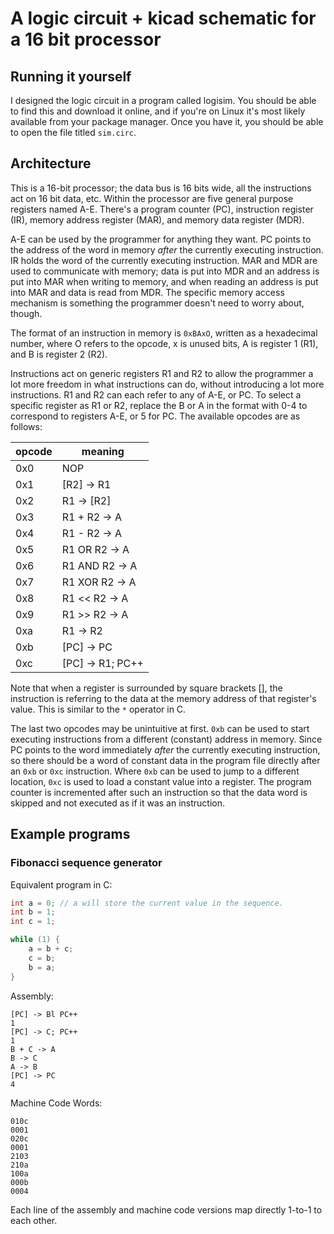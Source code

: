 # A logic circuit + kicad schematic for a 16 bit processor

## Running it yourself

I designed the logic circuit in a program called logisim. You should be able to find this and download it online, and if you're on Linux it's most likely available from your package manager. Once you have it, you should be able to open the file titled `sim.circ`.

## Architecture

This is a 16-bit processor; the data bus is 16 bits wide, all the instructions act on 16 bit data, etc. Within the processor are five general purpose registers named A-E. There's a program counter (PC), instruction register (IR), memory address register (MAR), and memory data register (MDR).

A-E can be used by the programmer for anything they want. PC points to the address of the word in memory _after_ the currently executing instruction. IR holds the word of the currently executing instruction. MAR and MDR are used to communicate with memory; data is put into MDR and an address is put into MAR when writing to memory, and when reading an address is put into MAR and data is read from MDR. The specific memory access mechanism is something the programmer doesn't need to worry about, though.

The format of an instruction in memory is `0xBAxO`, written as a hexadecimal number, where O refers to the opcode, x is unused bits, A is register 1 (R1), and B is register 2 (R2).

Instructions act on generic registers R1 and R2 to allow the programmer a lot more freedom in what instructions can do, without introducing a lot more instructions. R1 and R2 can each refer to any of A-E, or PC. To select a specific register as R1 or R2, replace the B or A in the format with 0-4 to correspond to registers A-E, or 5 for PC. The available opcodes are as follows:


|opcode|meaning |
|------|--------|
|0x0   |NOP     |
|0x1   |[R2] -> R1|
|0x2   |R1 -> [R2]|
|0x3   |R1 + R2 -> A|
|0x4   |R1 - R2 -> A|
|0x5   |R1 OR R2 -> A|
|0x6   |R1 AND R2 -> A|
|0x7   |R1 XOR R2 -> A|
|0x8   |R1 << R2 -> A|
|0x9   |R1 >> R2 -> A|
|0xa   |R1 -> R2|
|0xb   |[PC] -> PC|
|0xc   |[PC] -> R1; PC++|

Note that when a register is surrounded by square brackets [], the instruction is referring to the data at the memory address of that register's value. This is similar to the `*` operator in C.

The last two opcodes may be unintuitive at first. `0xb` can be used to start executing instructions from a different (constant) address in memory. Since PC points to the word immediately _after_ the currently executing instruction, so there should be a word of constant data in the program file directly after an `0xb` or `0xc` instruction. Where `0xb` can be used to jump to a different location, `0xc` is used to load a constant value into a register. The program counter is incremented after such an instruction so that the data word is skipped and not executed as if it was an instruction.

## Example programs

### Fibonacci sequence generator

Equivalent program in C:

```c
int a = 0; // a will store the current value in the sequence.
int b = 1;
int c = 1;

while (1) {
    a = b + c;
    c = b;
    b = a;
}
```

Assembly:

```
[PC] -> Bl PC++
1
[PC] -> C; PC++
1
B + C -> A
B -> C
A -> B
[PC] -> PC
4
```

Machine Code Words:

```
010c
0001
020c
0001
2103
210a
100a
000b
0004
```

Each line of the assembly and machine code versions map directly 1-to-1 to each other.
